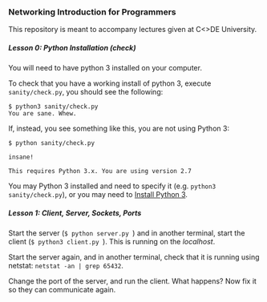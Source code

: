 ### Networking Introduction for Programmers

This repository is meant to accompany lectures given at C<>DE University.

##### Lesson 0: Python Installation (check)

You will need to have python 3 installed on your computer.

To check that you have a working install of python 3, execute `sanity/check.py`, you should see the following:

```
$ python3 sanity/check.py
You are sane. Whew.
```

If, instead, you see something like this, you are not using Python 3:

```
$ python sanity/check.py

insane!

This requires Python 3.x. You are using version 2.7
```

You may Python 3 installed and need to specify it (e.g. `python3 sanity/check.py`), or you may need to [Install Python 3](https://realpython.com/installing-python/).

##### Lesson 1: Client, Server, Sockets, Ports

Start the server (`$ python server.py `) and in another terminal, start the client (`$ python3 client.py `). This is running on the _localhost_.

Start the server again, and in another terminal, check that it is running using netstat: `netstat -an | grep 65432`.

Change the port of the server, and run the client. What happens? Now fix it so they can communicate again.
